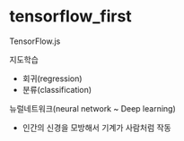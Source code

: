 # tensorflow_first
TensorFlow.js

지도학습
- 회귀(regression)
- 분류(classification)

뉴럴네트워크(neural network ~ Deep learning)
- 인간의 신경을 모방해서 기계가 사람처럼 작동
